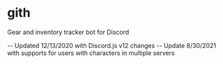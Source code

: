 # gith
Gear and inventory tracker bot for Discord

-- Updated 12/13/2020 with Discord.js v12 changes
-- Update 8/30/2021 with supports for users with characters in multiple servers
